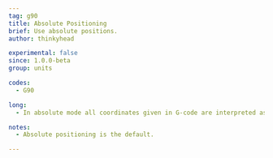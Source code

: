 ```yaml
---
tag: g90
title: Absolute Positioning
brief: Use absolute positions.
author: thinkyhead

experimental: false
since: 1.0.0-beta
group: units

codes:
  - G90

long:
  - In absolute mode all coordinates given in G-code are interpreted as positions in the logical coordinate space. This includes the extruder position unless overridden by [`M83`](/docs/gcode/M083.html).

notes:
  - Absolute positioning is the default.

---
```

